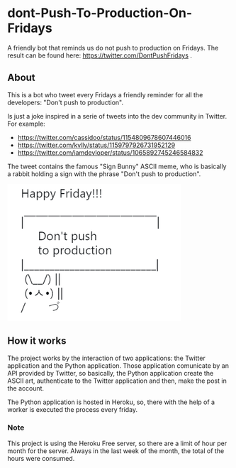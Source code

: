 # dont-Push-To-Production-On-Fridays
A friendly bot that reminds us do not push to production on Fridays. The result can be found here: https://twitter.com/DontPushFridays .

## About
This is a bot who tweet every Fridays a friendly reminder for all the developers: "Don't  push to production". 

Is just a joke inspired in a serie of tweets into the dev community in Twitter. For example:
* https://twitter.com/cassidoo/status/1154809678607446016
* https://twitter.com/kvlly/status/1159797926731952129
* https://twitter.com/iamdevloper/status/1065892745246584832

The tweet contains the famous "Sign Bunny" ASCII meme, who is basically a rabbit holding a sign with the phrase "Don't push to production". 

![Alt text](dontPushFridays.png?raw=true "Title")

## How it works
The project works by the interaction of two applications: the Twitter application and the Python application. Those application comunicate by an API provided by Twitter, so basically, the Python application create the ASCII art, authenticate to the Twitter application and then, make the post in the account. 

The Python application is hosted in Heroku, so, there with the help of a worker is executed the process every friday.

### Note
This project is using the Heroku Free server, so there are a limit of hour per month for the server. Always in the last week of the month, the total of the hours were consumed.